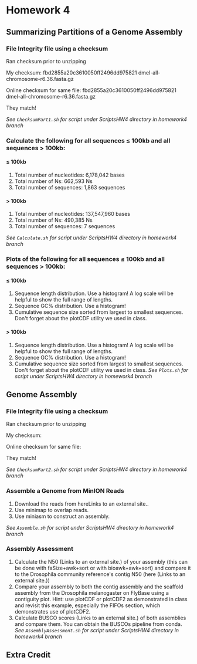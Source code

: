 # Homework 4

## Summarizing Partitions of a Genome Assembly 

### File Integrity  file using a checksum 
Ran checksum prior to unzipping

My checksum: fbd2855a20c3610050ff2496dd975821  dmel-all-chromosome-r6.36.fasta.gz

Online checksum for same file: fbd2855a20c3610050ff2496dd975821  dmel-all-chromosome-r6.36.fasta.gz 

They match!

*See `ChecksumPart1.sh` for script under ScriptsHW4 directory in homework4 branch*

### Calculate the following for all sequences ≤ 100kb and all sequences > 100kb: 

#### ≤ 100kb
1. Total number of nucleotides: 6,178,042 bases
2. Total number of Ns: 662,593 Ns
3. Total number of sequences: 1,863 sequences 

#### > 100kb 
1. Total number of nucleotides: 137,547,960 bases
2. Total number of Ns: 490,385 Ns
3. Total number of sequences: 7 sequences 

*See `Calculate.sh` for script under ScriptsHW4 directory in homework4 branch*

### Plots of the following for all sequences ≤ 100kb and all sequences > 100kb: 

#### ≤ 100kb
1.	Sequence length distribution. Use a histogram! A log scale will be helpful to show the full range of lengths.
2.	 Sequence GC% distribution. Use a histogram!
3.	Cumulative sequence size sorted from largest to smallest sequences. Don't forget about the plotCDF utility we used in class.
#### > 100kb
1.	Sequence length distribution. Use a histogram! A log scale will be helpful to show the full range of lengths.
2.	 Sequence GC% distribution. Use a histogram!
3.	Cumulative sequence size sorted from largest to smallest sequences. Don't forget about the plotCDF utility we used in class.
*See `Plots.sh` for script under ScriptsHW4 directory in homework4 branch*
## Genome Assembly 

### File Integrity  file using a checksum 
Ran checksum prior to unzipping

My checksum: 

Online checksum for same file: 

They match!

*See `ChecksumPart2.sh` for script under ScriptsHW4 directory in homework4 branch*

### Assemble a Genome from MinION Reads

1.	Download the reads from hereLinks to an external site..
2.	Use minimap to overlap reads.
3.	Use miniasm to construct an assembly.

*See `Assemble.sh` for script under ScriptsHW4 directory in homework4 branch*
### Assembly Assessment 
1.	Calculate the N50 (Links to an external site.) of your assembly (this can be done with faSize+awk+sort or with bioawk+awk+sort) and compare it to the Drosophila community reference's contig N50 (here (Links to an external site.))
2.	Compare your assembly to both the contig assembly and the scaffold assembly from the Drosophila melanogaster on FlyBase using a contiguity plot.
Hint: use plotCDF or plotCDF2 as demonstrated in class and revisit this example, especially the FIFOs section, which demonstrates use of plotCDF2.
3.	Calculate BUSCO scores (Links to an external site.) of both assemblies and compare them. You can obtain the BUSCOs pipeline from conda.
*See `AssemblyAssessment.sh` for script under ScriptsHW4 directory in homework4 branch*
## Extra Credit 

